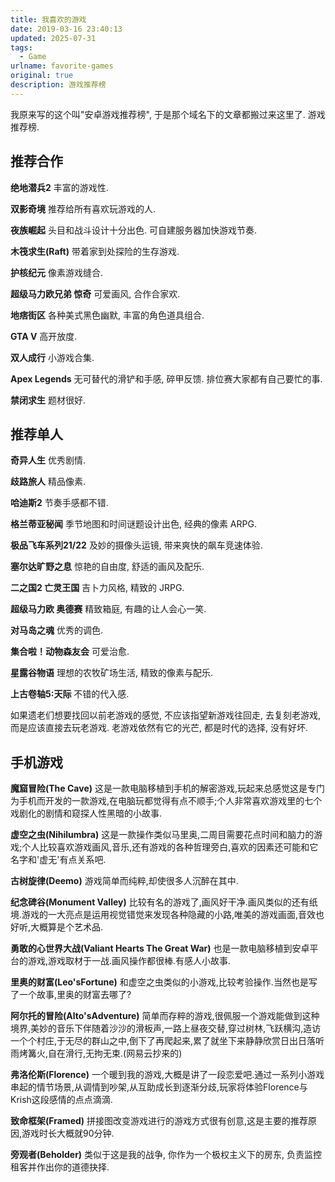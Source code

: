 ```yaml
---
title: 我喜欢的游戏
date: 2019-03-16 23:40:13
updated: 2025-07-31
tags: 
  - Game
urlname: favorite-games
original: true
description: 游戏推荐榜
---
```

我原来写的这个叫"安卓游戏推荐榜", 于是那个域名下的文章都搬过来这里了. 游戏推荐榜.
<!--more-->

## 推荐合作

**绝地潜兵2**
丰富的游戏性.

**双影奇境**
推荐给所有喜欢玩游戏的人.

**夜族崛起**
头目和战斗设计十分出色. 可自建服务器加快游戏节奏.

**木筏求生(Raft)**
带着家到处探险的生存游戏. 

**护核纪元**
像素游戏缝合.

**超级马力欧兄弟 惊奇**
可爱画风, 合作合家欢.

**地痞街区**
各种美式黑色幽默, 丰富的角色道具组合.

**GTA V**
高开放度.

**双人成行**
小游戏合集.

**Apex Legends**
无可替代的滑铲和手感, 碎甲反馈. 排位赛大家都有自己要忙的事.

**禁闭求生**
题材很好.

## 推荐单人

**奇异人生**
优秀剧情.

**歧路旅人**
精品像素.

**哈迪斯2**
节奏手感都不错.

**格兰蒂亚秘闻**
季节地图和时间谜题设计出色, 经典的像素 ARPG.

**极品飞车系列21/22**
及妙的摄像头运镜, 带来爽快的飙车竞速体验.

**塞尔达旷野之息**
惊艳的自由度, 舒适的画风及配乐.

**二之国2 亡灵王国**
吉卜力风格, 精致的 JRPG.

**超级马力欧 奥德赛**
精致箱庭, 有趣的让人会心一笑.

**对马岛之魂**
优秀的调色.

**集合啦！动物森友会**
可爱治愈.

**星露谷物语**
理想的农牧矿场生活, 精致的像素与配乐.

**上古卷轴5:天际**
不错的代入感.

如果遗老们想要找回以前老游戏的感觉, 不应该指望新游戏往回走, 去复刻老游戏, 而是应该直接去玩老游戏. 老游戏依然有它的光芒, 都是时代的选择, 没有好坏. 

## 手机游戏

**魔窟冒险(The Cave)**
这是一款电脑移植到手机的解密游戏,玩起来总感觉这是专门为手机而开发的一款游戏,在电脑玩都觉得有点不顺手;个人非常喜欢游戏里的七个戏剧化的剧情和窥探人性黑暗的小故事.

**虚空之虫(Nihilumbra)**
这是一款操作类似马里奥,二周目需要花点时间和脑力的游戏;个人比较喜欢游戏画风,音乐,还有游戏的各种哲理旁白,喜欢的因素还可能和它名字和'虚无'有点关系吧.

**古树旋律(Deemo)**
游戏简单而纯粹,却使很多人沉醉在其中.

**纪念碑谷(Monument Valley)**
比较有名的游戏了,画风好干净.画风类似的还有纸境.游戏的一大亮点是运用视觉错觉来发现各种隐藏的小路,唯美的游戏画面,音效也好听,大概算是个艺术品.

**勇敢的心世界大战(Valiant Hearts The Great War)**
也是一款电脑移植到安卓平台的游戏,游戏取材于一战.画风操作都很棒.有感人小故事.

**里奥的财富(Leo'sFortune)**
和虚空之虫类似的小游戏,比较考验操作.当然也是写了一个故事,里奥的财富去哪了?

**阿尔托的冒险(Alto'sAdventure)**
简单而存粹的游戏,很佩服一个游戏能做到这种境界,美妙的音乐下伴随着沙沙的滑板声,一路上昼夜交替,穿过树林,飞跃横沟,造访一个个村庄,于无尽的群山之中,倒下了再爬起来,累了就坐下来静静欣赏日出日落听雨烤篝火,自在滑行,无拘无束.(网易云抄来的)

**弗洛伦斯(Florence)**
一个暖到我的游戏,大概是讲了一段恋爱吧.通过一系列小游戏串起的情节场景,从调情到吵架,从互助成长到逐渐分歧,玩家将体验Florence与Krish这段感情的点点滴滴.

**致命框架(Framed)**
拼接图改变游戏进行的游戏方式很有创意,这是主要的推荐原因,游戏时长大概就90分钟.

**旁观者(Beholder)**
类似于这是我的战争, 你作为一个极权主义下的房东, 负责监控租客并作出你的道德抉择. 